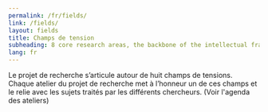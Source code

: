 ```yaml
---
permalink: /fr/fields/
link: /fields/
layout: fields
title: Champs de tension
subheading: 8 core research areas, the backbone of the intellectual framework behind the project
lang: fr
---
```


Le projet de recherche s’articule autour de huit champs de tensions. Chaque atelier du projet de recherche met à l’honneur un de ces champs et le relie avec les sujets traités par les différents chercheurs. (Voir l'agenda des ateliers)
<!-- more -->
